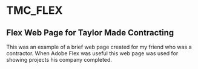 # TMC_FLEX
Flex Web Page for Taylor Made Contracting
---------------------------------------------
This was an example of a brief web page created for my friend who was a contractor.
When Adobe Flex was useful this web page was used for showing projects his company completed.
